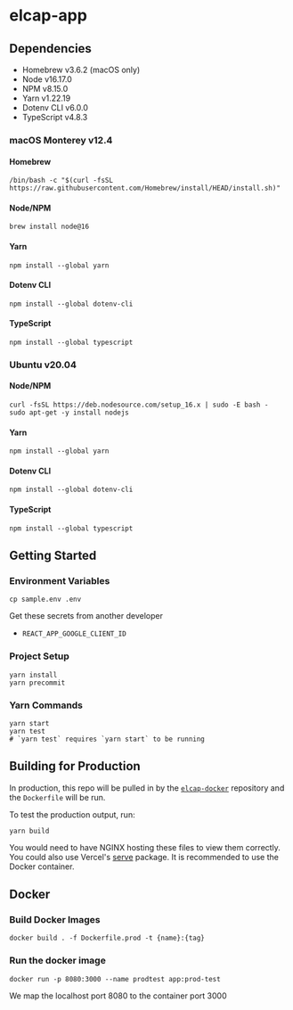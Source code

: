 # elcap-app

## Dependencies

- Homebrew v3.6.2 (macOS only)
- Node v16.17.0
- NPM v8.15.0
- Yarn v1.22.19
- Dotenv CLI v6.0.0
- TypeScript v4.8.3

### macOS Monterey v12.4

#### Homebrew

```
/bin/bash -c "$(curl -fsSL https://raw.githubusercontent.com/Homebrew/install/HEAD/install.sh)"
```

#### Node/NPM

```
brew install node@16
```

#### Yarn

```
npm install --global yarn
```

#### Dotenv CLI

```
npm install --global dotenv-cli
```

#### TypeScript

```
npm install --global typescript
```

### Ubuntu v20.04

#### Node/NPM

```
curl -fsSL https://deb.nodesource.com/setup_16.x | sudo -E bash -
sudo apt-get -y install nodejs
```

#### Yarn

```
npm install --global yarn
```

#### Dotenv CLI

```
npm install --global dotenv-cli
```

#### TypeScript

```
npm install --global typescript
```

## Getting Started

### Environment Variables

```
cp sample.env .env
```

Get these secrets from another developer

- `REACT_APP_GOOGLE_CLIENT_ID`

### Project Setup

```
yarn install
yarn precommit
```

### Yarn Commands

```
yarn start
yarn test
# `yarn test` requires `yarn start` to be running
```

## Building for Production

In production, this repo will be pulled in by the [`elcap-docker`](https://github.com/joshuabradley012/elcap-docker) repository and the `Dockerfile` will be run.

To test the production output, run:

```
yarn build
```

You would need to have NGINX hosting these files to view them correctly. You could also use Vercel's [serve](https://www.npmjs.com/package/serve) package. It is recommended to use the Docker container.

## Docker

### Build Docker Images
```
docker build . -f Dockerfile.prod -t {name}:{tag}
```

### Run the docker image
```
docker run -p 8080:3000 --name prodtest app:prod-test
```

We map the localhost port 8080 to the container port 3000